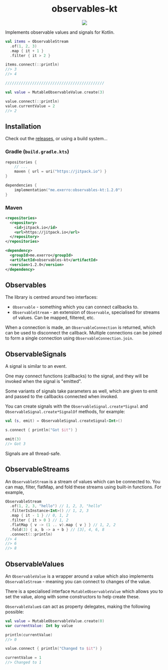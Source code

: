 <h1 align="center">
  observables-kt
</h1>

<p align="center">
  <a href="https://jitpack.io/#exerro/observables-kt"><img src="https://jitpack.io/v/exerro/observables-kt.svg" /></a>
</p>

Implements observable values and signals for Kotlin.

```kotlin
val items = ObservableStream
  .of(1, 2, 3)
  .map { it + 1 }
  .filter { it > 2 }

items.connect(::println)
//> 3
//> 4

////////////////////////////////////////////

val value = MutableObservableValue.create(3)

value.connect(::println)
value.currentValue = 2
//> 2
```

## Installation

Check out the [releases](https://github.com/exerro/observables-kt/releases), or
using a build system...

### Gradle (`build.gradle.kts`)

```kotlin
repositories {
    // ...
    maven { url = uri("https://jitpack.io") }
}

dependencies {
    implementation("me.exerro:observables-kt:1.2.0")
}
```

### Maven

```xml
<repositories>
  <repository>
    <id>jitpack.io</id>
    <url>https://jitpack.io</url>
  </repository>
</repositories>

<dependency>
  <groupId>me.exerro</groupId>
  <artifactId>observables-kt</artifactId>
  <version>1.2.0</version>
</dependency>
```

## Observables

The library is centred around two interfaces:
* `Observable` - something which you can connect callbacks to.
* `ObservableStream` - an extension of `Observable`, specialised for streams of 
  values. Can be mapped, filtered, etc.

When a connection is made, an `ObservableConnection` is returned, which can be
used to disconnect the callback. Multiple connections can be joined to form a
single connection using `ObservableConnection.join`.

## ObservableSignals

A signal is similar to an event.

One may connect functions (callbacks) to the signal, and they will be invoked
when the signal is "emitted".

Some variants of signals take parameters as well, which are given to emit and
passed to the callbacks connected when invoked.

You can create signals with the `ObservableSignal.create*Signal` and
`ObservableSignal.create*SignalOf` methods, for example:

```kotlin
val (s, emit) = ObservableSignal.createSignal<Int>()

s.connect { println("Got $it") }

emit(3)
//> Got 3
```

Signals are all thread-safe.

## ObservableStreams

An `ObservableStream` is a stream of values which can be connected to. You can
map, filter, flatMap, and fold these streams using built-in functions. For
example,

```kotlin
ObservableStream
  .of(1, 2, 3, "hello") // 1, 2, 3, "hello"
  .filterIsInstance<Int>() // 1, 2, 3
  .map { it - 1 } // 0, 1, 2
  .filter { it > 0 } // 1, 2
  .flatMap { v -> (1 .. v).map { v } } // 1, 2, 2
  .fold(3) { a, b -> a + b } // [3], 4, 6, 8
  .connect(::println)
//> 4
//> 6
//> 8
```

## ObservableValues

An `ObservableValue` is a wrapper around a value which also implements
`ObservableStream` - meaning you can connect to changes of the value.

There is a specialised interface `MutableObservableValue` which allows you to
set the value, along with some constructors to help create these.

`ObservableValue`s can act as property delegates, making the following possible:

```kotlin
val value = MutableObservableValue.create(0)
var currentValue: Int by value

println(currentValue)
//> 0

value.connect { println("Changed to $it") }

currentValue = 1
//> Changed to 1
```
